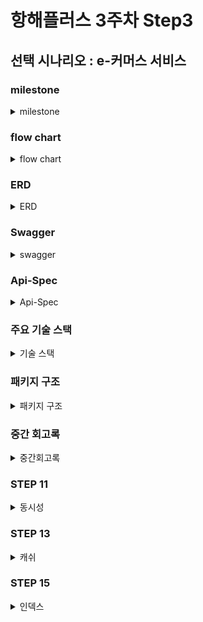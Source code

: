 # 항해플러스 3주차 Step3

## 선택 시나리오 : e-커머스 서비스

### milestone
<details>
  <summary>milestone</summary>
3주차 (10월 05일 ~ 10월 11일)
- 프로젝트 초기 설정

4~5주차 (10월 12일 ~ 10월 25일)

- 기본 기능 구현
    - 잔액 충전/조회
    - 상품 조회
    - 주문/결제
- 추가 기능 구현
    - 상위 상품 조회
    - 장바구니 기능

6~7주차 (10월 26일 ~ 11월 08일)

- 대용량트래픽과 데이터 처리

8~9주차 (11월 09일 ~ 11월 22일)

- 장애 대응 훈련

10주차 (11월 23일 ~ 11월 29일)

- 마무리

![milestone](docs/milestone.png)

</details>


### flow chart
<details>
  <summary>flow chart</summary>

![flowchart](docs/flowchart.png)
</details>

### ERD
<details>
  <summary>ERD</summary>

![ERD](docs/erd.png)
</details>

### Swagger
<details>
  <summary>swagger</summary>

![ORDER](docs/OrderSwagger.png)
![ITEM](docs/ItemSwagger.png)
![BASKET](docs/BasketSwagger.png)
![USER](docs/UserSwagger.png)
</details>


### Api-Spec
<details>
  <summary>Api-Spec</summary>

### 이커머스_API_명세_v0.1

**잔액 충전 / 조회 API**
<details>
  <summary>결제에 사용될 금액을 충전</summary>

> **POST**  */user/charge*
- Request
  ```json
  {
      "id": 1,
      "charge_balance": 5000
  }
  ```
- Response
  ```json
  {
    "status" : "SUCCESS",
    "message" : "충전 성공",
    "data" : {
      "id" : 1,
      "ex_balance" : 2000,
      "charge_balance" : 5000,
      "new_balance" : 7000
    }
  }
  ```
- Error
  ```json
  {
    "error": "Invalid request"
    "message": "충전에 실패했습니다."
  }
  ```
</details>

<details>
  <summary>해당 사용자의 잔액을 조회</summary>

> **POST** */user/balance*
- Request
  ```json
  {
    "id" : 1
  }	
  ```
- Response
  ```json
  {
    "status" : "SUCCESS",
    "message" : "조회 성공",
    "data" : {
      "id" : 1,
      "balance" : 2000,
    }
  }
  ```
- Error
  ```json
  {
    "error": "Invalid request"
    "message": "포인트 조회에 실패했습니다."
  }
  ```
</details>

**상품 조회 API**
<details>
  <summary>상품 정보을 조회</summary>

> **GET** */item/all*
- Response
  ```json
  {
    "status" : "SUCCESS",
    "message" : "조회 성공",
    "data" : [{
        "id" : 1,
        "price" : 1000,
        "name" : "청바지A",
        "stock" : 1
      },{
        "id" : 2,
        "price" : 2000,
        "name" : "슬랙스A",
        "stock" : 2
      },{
        "id" : 3,
        "price" : 3000,
        "name" : "후드티A",
        "stock" : 3
      },{
        "id" : 4,
        "price" : 4000,
        "name" : "맨투맨A",
        "stock" : 4
      }, ...
    }]
  }
  ```
- Error
  ```json
  {
    "error": "Invalid request"
    "message": "상품 목록 조회에 실패했습니다."
  }
  ```
</details>

**주문 / 결제 API**
<details>
  <summary>주문하고 결제를 수행</summary>

> **POST** */order/pay*
- Request
  ```json
  {
      "userId":1,
      "items": [{
        "id":1,
        "name":"청바지A",
        "price":1000
      }, {
        "id":2,
        "name":"후드티B",
        "price":4000
      }]
  }
  ```
- Response
  ```json
  {	
      "status" : "SUCCESS",
      "message" : "구매 성공",
      "data" : {
        "order" : {
        "orderId" : 1,
        "userId" : 1,
        "order_item_count":2
        "total_price": 5000
        "order_dtm" : "2024-10-10 22:32:54"
        },
          "items": [{
              "id":1,
              "name":"청바지A",
              "price":1000
          }, {
              "id":2,
              "name":"후드티B",
              "price":4000
          }]
      }
  }
  ```
- Error
  ```json
  {
      "error": "Invalid request"
      "message": "구매에 실패했습니다."
  }
  ```
</details>

**상위 상품 조회 API**
<details>
  <summary>최근 3일간 가장 많이 팔린 상위 5개 상품 정보를 제공</summary>

> **GET** */item/popular*
- Response
  ```json
  {	
      "status" : "SUCCESS",
      "message" : "조회 성공",
      "data" : [{
              "id" : 1,
              "name" : "청바지A",
              "price" : 1000,
              "stock" : 1,
              "rank" : 1,
              "view" : 5550,
              "order" : 5000
          },{
              "id" : 2,
              "name" : "슬랙스A",
              "price" : 2000,
              "stock" : 2,
              "rank" : 2,
              "view" : 4440,
              "order" : 4000
          },{
              "id" : 3,
              "name" : "후드티A",
              "price" : 3000,
              "stock" : 3,
              "rank" : 3,
              "view" : 3330,
              "order" : 3000
          },{
              "id" : 4,
              "name" : "맨투맨A",
              "price" : 4000,
              "stock" : 4,
              "rank" : 4,
              "view" : 2220,
              "order" : 2000
          },{
              "id" : 4,
              "name" : "후드티B",
              "price" : 4000,
              "stock" : 4,
              "rank" : 5,
              "view" : 1110,
              "order" : 1000
          }
      }]
  }
  ```
- Error
  ```json
  {
    "error": "Invalid request",
    "message": "인기 상품 목록 조회에 실패했습니다."
  }
  ```
</details>
</details>


### 주요 기술 스택
<details>
  <summary>기술 스택 </summary>

- **Java 버전**: 17
- **Spring Boot 버전**: 3.3.1
- **데이터베이스**: H2 + @
- **ORM**: Spring Data JPA, QueryDSL
- **API 문서**: Spring REST Docs
</details>

### 패키지 구조
<details>
  <summary>패키지 구조</summary>

아직 미정...
토요일까지 개인공부 후에 정할 예정 (레이어 + 클린)
</details>

### 중간 회고록
<details>
  <summary>중간회고록</summary>

### 1. 2-1  시나로이 분석 및 작업 계획
해당 주차를 쉬어가는 타이밍이라고 생각을 했다.

그전에 빡세게 한것도 아니면서 보상심리가 있었나보다... 

해당 주차에 가벼운 마음으로 프로젝트를 정하고 시나리오를 짜고 정말 가벼운 마음으로 했다.

이것이 후폭풍으로 돌아올것이라고 생각을 못하고... 

### 2-2  비즈니스 로직 개발 및 유닛&통합 테스트 작성 
전 주차에 설렁설렁하던것이 스노우볼이 되어서 굴러왔다. 

개발을 하면서 계속 바뀌는 erd와 시나리오... 처음부터 완벽할수는 없다지만 이번에는 내가 너무 안일했다. 

일을하면서 항상 주어진일만 진행해왔고 뭔가 주도적으로는 안했었구나를 많이 깨달은 주간이였다.

하지만 이때 뭔가 확실하지 않았던 TDD, 유닛(단위) 테스트의 개념이 살짝쿵 잡히기 시작했고, 많은 수정이 있엇지만 잘 진행했다. 

점점 깔끔해지는 팀원들의 PR과 코드들을 보면서 많이 참고하고 노력했던 한주였던것 같다. 

### 2-3  exception과 filter(interceptor) 적용 & 동시성 통합 테스트 작성
전 주차를 그래도 나름 잘 끝냈다고 생각하고 진행하고 있었는데...

코치님과의 멘토링 그리고 학습메이트와의 이야기를 통해 아직도 많이 변경해야될게 많다는것을 느꼈다. 

그 전부터 점차 알고있던 나의 메타인지... 그 것이 멘토링에서 더 크게 느껴졌던거 같다.

많이 부족하고 많은 것을 놓치면서 회사에서 시키는 거만 하고있다는 것을 느꼈다. 

그와 동시에 약간의 공부 방향성에 대해서 감을 잡은 한주가 되었던거 같다.

이것을 다 느끼기도 전에 학습메이트 태한님께서 DIP가 적용안되어있다라는 말을 해주셨다.

함꼐 코드를 보며 DIP에 대해 또 DIP의 적용에 대해서 말해주셨다.

이런거를 보며 느낀 것은 내가 평소에 객체지향적은 물론 너무 생각없이 일을 해왔구나 라는 생각이 들었다.

시작할때 들었던 방향성을 잡아준다는게 이런걸까 라는 생각이 들면서 메타인지가 제대로 된 한주였다.

</details>

### STEP 11 
<details>
  <summary>동시성</summary>

### 1. 나의 시나리오에서 발생할 수 있는 동시성 이슈
이커머스에서 발생 할 수 있는 동시성 이슈에는 4가지가 있다.
1. 포인트 충전
2. 포인트 차감
3. 재고 복원
4. 재고 차감

### 2. 사용할 동시성 제어 방식

1. [낙관적 락 & 비관적 락](https://taekoon.tistory.com/50)
2. [분산락](https://taekoon.tistory.com/52)
   1. [Redis의 Lock 제어 방식](https://taekoon.tistory.com/53)

위 이커머스의 네가지 동시성 이슈에 적합하다고 생각한 제어 방식은 
1. 포인트 충전 = 낙관적 락
     * 포인트는 개인만 접근하여 사용 할 수 있다.
     * 읽기와 쓰기가 많이 발생하지 않는다는 생각이 든다.
     * 따라서 포인트 충전에는 낙관적 락으로도 충분할 것 같다.
     * 테스트 시간에서도 낙관적락이 사알짝 빠르다.
     * ![낙관적락 시간 테스트](docs/pointO.png)
     * ![비관적락 시간 테스트](docs/pointP.png)
2. 포인트 차감 = 낙관적 락
   * 위와 같은 이유로 포인트에는 낙관적 락을 적용했다. 
   * 공유 자원이 아닌 공유 자원에는 낙관적 락이 적절하다라는 말에 동의를 한다.
   * ![낙관적락 시간 테스트](docs/pointUseO.png)
   * ![비관적락 시간 테스트](docs/pointUseP.png)
3. 상품 재고 복원 = 비관적 락
   * 재고 차감과는 달리 복원의 경우에는 분산락을 적용시킬만큼 많은 요청이 오지 않을꺼같다.
   * ![비관적락 시간 테스트](docs/cancelOrderP.png)
4. 상품 재고 차감 = 분산락
   * 가장 많이 사용을 하는 로직이기때문에 분산락을 적용시켜보겠습니다. 
   * 또한 [Redisson](https://taekoon.tistory.com/53) 라이브러리를 이용하여 Pub/Sub 구독 기능을 이용해 Lock을 제어
   * ![비관적락 시간 테스트](docs/orderP.png)

</details>

### STEP 13
<details>
  <summary>캐쉬</summary>

[캐쉬에 대하여...](https://taekoon.tistory.com/56)

### 1. 캐싱할 로직
우선 캐싱의 목적은 확실하다. 

*DB에 부하를 주거나 조회가 빈번하게 일어나는 로직*  

이러한 부분을 나의 이커머스에서 몇개 찾아보았다.

1. 최근 인기 상위 상품 조회
   * 지난 3일간의 인기상품을 보여주니 데이터의 변동성이 적다.
   * 여러 사용자가 같은 데이터를 조회하기때문에 캐시에 저장해두면 많은 이득을 볼꺼같다.
   * 매일 00시 00분에 지난 3일단의 인기상품을 보여주는 것으로 진행할려고함
   * 그렇게 되면 매일 동일한 시간에 캐쉬를 업데이트해줘야될꺼같음 
   * Refresh-Ahead 전략을 사용하여 일정 시간에 미리 업데이트를 진행할 예정이다.

2. 모든 상품 조회
   * 실제로 가장 많이 조회가 되는 부분
   * 많은 양이 있고, 많은 조회가 일어난다.
   * Cache-Aside 전략을 사용하여 적용한다. 
   * 만약 재고가 0이 되어서 판매종료된다면 해당 내용을 다시 조회한다.

</details>

### STEP 15
<details>
  <summary>인덱스</summary>

[인덱스에 대하여...](https://taekoon.tistory.com/58)

### 1. 테이블 별 인덱스
쿼리분석 전에 단순히 테이블만 확인했을때 필요한 인덱스들을 생각해봤습니다.
  - Basket Table

    장바구니 테이블에서 적용할 인덱스는 딱 하나밖에 안보인다.
    장바구니를 조회할때는 user_id를 가지고 조회를 하기때문에 해당 테이블에는 user_id에만 인덱스를 적용해준다.![basket_user_id](docs/idx_basket_user_id.png)
  - Basket_Detail Table

    장바구니 상세 테이블에서도 인덱스를 적용할 컬럼은 딱 하나만 보인다.
    장바구니 상세를 조회할때 사용하는 값은 basket_id 밖에 없으니 해당 컬럼에만 인덱스를 적용해준다.![basket_detail_basket_id](docs/idx_basket_detail_basket_id.png)
  - Item Table
    
    아무래도 이커머스에서 가장 많이 사용되어지는 테이블이 아닐까 싶다. 
    
    1. 이름 검색이 많을 테니깐 item_name (해당 프로젝트에는 이름검색은 아직 구현하지 않았음) ![item_name](docs/idx_item_item_name.png)
    2. 금액의 범위로도 조회할 수 있으니 item_price ![item_price](docs/idx_item_item_price.png)
  - Orders Table
    
    주문을 조회할때는 사용자의 구매목록을 조회하는 일이 대부분일꺼같으므로 user_id에 인덱스를 걸어준다. ![orders_user_id](docs/idx_orders_user_id.png)
  - Orders_Detail Table

    주문 상세에서는 주문번호를 가지고만 조회가 일어날꺼같으니 order_id에 인덱스를 걸어준다.![orders_detail_orders_id](docs/idx_orders_detail_order_id.png)

### 2. 쿼리 별 인덱스 

테이블 별 인덱스를 제외하고 자주 실행될꺼같은 쿼리에서 인덱스들을 생각해봤습니다.
1. 장바구니 기능
   - Basket_Detail - item_id
   
        장바구니 상세 추가,삭제에서 item_id 기준으로 검색을 자주 일어날꺼같다라는 생각이 든다.![basket_detail_item_id](docs/idx_basket_detail_item_id.png)
2. 판매 상위 검색
    - Order - order_date 

        3일동안이라는 기준이 있어서 Order에 order_date 인덱스를 추가해준다.![orders__orders_date](docs/idx_orders_orders_date.png)

</details>

